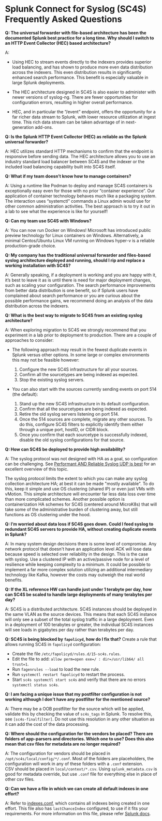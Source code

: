 # Splunk Connect for Syslog (SC4S) Frequently Asked Questions

**Q: The universal forwarder with file-based architecture has been the documented Splunk best practice for a long time. Why should I switch to an HTTP Event Collector (HEC) based architecture?**

A:

* Using HEC to stream events directly to the indexers provides superior load balancing, and has shown to produce more even data distribution across the indexers. This even distribution results in significantly enhanced search performance. This benefit is especially valuable in large Splunk deployments.

* The HEC architecture designed in SC4S is also easier to administer with newer versions of syslog-ng. There are fewer opportunities for configuration errors, resulting in higher overall performance.

* HEC, and in particular the “/event” endpoint, offers the opportunity for a far richer data stream to Splunk, with lower resource utilization at ingest time. This rich data stream can be taken advantage of in next-generation add-ons. 

**Q: Is the Splunk HTTP Event Collector (HEC) as reliable as the Splunk universal forwarder?**

A: HEC utilizes standard HTTP mechanisms to confirm that the endpoint is responsive before sending data. The HEC architecture allows you to use an industry standard load balancer between SC4S and the indexer or the included load balancing capability built into SC4S itself.

**Q: What if my team doesn’t know how to manage containers?**

A: Using a runtime like Podman to deploy and manage SC4S containers is exceptionally easy even for those with no prior “container experience”. Our application of container technology behaves much like a packaging system. The interaction uses “systemctl” commands a Linux admin would use for other common administration activities. The best approach is to try it out in a lab to see what the experience is like for yourself!

**Q: Can my team use SC4S with Windows?**

A: You can now run Docker on Windows! Microsoft has introduced public preview technology for Linux containers on Windows. Alternatively, a minimal Centos/Ubuntu Linux VM running on Windows hyper-v is a reliable production-grade choice. 

**Q: My company has the traditional universal forwarder and files-based syslog architecture deployed and running, should I rip and replace a working installation with SC4S?**

A: Generally speaking, if a deployment is working and you are happy with it, it’s best to leave it as is until there is need for major deployment changes, such as scaling your configuration. The search performance improvements from better data distribution is one benefit, so if Splunk users have complained about search performance or you are curious about the possible performance gains, we recommend doing an analysis of the data distribution across the indexers.

**Q: What is the best way to migrate to SC4S from an existing syslog architecture?**

A: When exploring migration to SC4S we strongly recommend that you experiment in a lab prior to deployment to production. There are a couple of approaches to consider: 

* The following approach may result in the fewest duplicate events in Splunk versus other options. In some large or complex environments this may not be feasible however:
  
  1. Configure the new SC4S infrastructure for all your sources.
  2. Confirm all the sourcetypes are being indexed as expected.
  3. Stop the existing syslog servers.

* You can also start with the sources currently sending events on port 514 (the default):
  
  1. Stand up the new SC4S infrastructure in its default configuration.
  2. Confirm that all the sourcetypes are being indexed as expected.
  3. Retire the old syslog servers listening on port 514.
  4. Once the 514 sources are complete, migrate any other sources. To do this, configure SC4S filters to explicitly identify them either through a unique port, hostID, or CIDR block.
  6. Once you confirm that each sourcetype is successfully indexed, disable the old syslog configurations for that source. 

**Q: How can SC4S be deployed to provide high availability?**

A: The syslog protocol was not designed with HA as a goal, so configuration can be challenging. See [Performant AND Reliable Syslog UDP is best](https://www.rfaircloth.com/2020/05/21/performant-and-reliable-syslog-udp-is-best/) for an excellent overview of this topic.

The syslog protocol limits the extent to which you can make any syslog collection architecture HA; at best it can be made "mostly available". To do this, keep it simple and use OS clustering (shared IP) or even just VMs with vMotion. This simple architecture will encounter far less data loss over time than more complicated schemes. Another possible option is containerization HA schemes for SC4S (centered around MicroK8s) that will take some of the administrative burden of clustering away, but still functions as OS clustering under the hood.

**Q: I’m worried about data loss if SC4S goes down. Could I feed syslog to redundant SC4S servers to provide HA, without creating duplicate events in Splunk?**

A: In many system design decisions there is some level of compromise. Any network protocol that doesn't have an application level ACK will lose data because speed is selected over reliability in the design. This is the case with syslog. Use a clustered IP with an active/passive node for a level of resilience while keeping complexity to a minimum. 
It could be possible to implement a far more complex solution utilizing an additional intermediary technology like Kafka, however the costs may outweigh the real world benefits.

**Q: If the XL reference HW can handle just under 1 terabyte per day, how can SC4S be scaled to handle large deployments of many terabytes per day?**

A: SC4S is a distributed architecture. SC4S instances should be deployed in the same VLAN as the source devices. This means that each SC4S instance will only see a subset of the total syslog traffic in a large deployment. Even in a deployment of 100 terabytes or greater, the individual SC4S instances will see loads in gigabytes per day rather than terabytes per day.

**Q: SC4S is being blocked by `fapolicyd`, how do I fix that?**
Create a rule that allows running SC4S in `fapolicyd` configuration:
* Create the file `/etc/fapolicyd/rules.d/15-sc4s.rules`.
* Edit the file to add: `allow perm=open exe=/ : dir=/usr/lib64/ all trust=1`.
* Run `fagenrules --load` to load the new rule.
* Run `systemctl restart fapolicyd` to restart the process.
* Start `sc4s systemctl start sc4s` and verify that there are no errors `systemctl status sc4s`.

**Q: I am facing a unique issue that my postfilter configuration is not working although I don't have any postfilter for the mentioned source?**

A: There may be a OOB postfilter for the source which will be applied, validate this by checking the value of `sc4s_tags` in Splunk. To resolve this, see
`[sc4s-finalfilter]`. Do not use this resolution in any other situation as it can add the cost of the data processing.

**Q: Where should the configuration for the vendors be placed? There are folders of app-parsers and  directories. Which one to use? Does this also mean that csv files for metadata are no longer required?**

A: The configuration for vendors should be placed in `/opt/sc4s/local/config/*/.conf`.
Most of the folders are placeholders, the configuration will work in any of these folders with a `.conf` extension.<br/>
CSV should be placed in `local/context/*.csv`. Using `splunk_metadata.csv` is good for metadata override, but use `.conf` file for everything else in place of other csv files.

**Q: Can we have a file in which we can create all default indexes in one effort?**

A: Refer to [indexes.conf](./resources/indexes.conf), which contains all indexes being created in one effort. This file also has `lastChanceIndex` configured, to use if it fits your requirements.
For more information on this file, please refer [Splunk docs](https://docs.splunk.com/Documentation/Splunk/latest/admin/Indexesconf).

